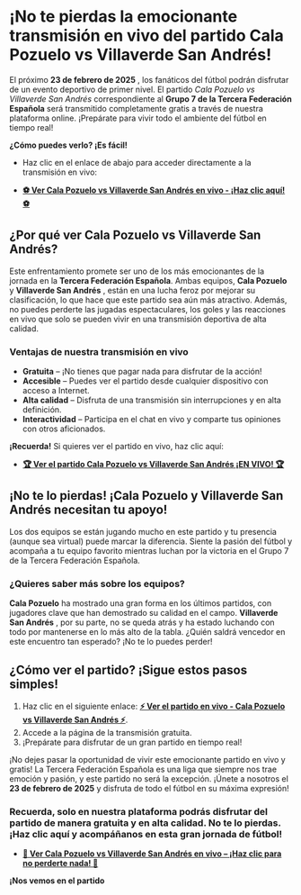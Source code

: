 # ¡No te pierdas la emocionante transmisión en vivo del partido Cala Pozuelo vs Villaverde San Andrés!

El próximo **23 de febrero de 2025** , los fanáticos del fútbol podrán disfrutar de un evento deportivo de primer nivel. El partido _Cala Pozuelo vs Villaverde San Andrés_ correspondiente al **Grupo 7 de la Tercera Federación Española** será transmitido completamente gratis a través de nuestra plataforma online. ¡Prepárate para vivir todo el ambiente del fútbol en tiempo real!

**¿Cómo puedes verlo? ¡Es fácil!**

- Haz clic en el enlace de abajo para acceder directamente a la transmisión en vivo:

- [**⚽ Ver Cala Pozuelo vs Villaverde San Andrés en vivo - ¡Haz clic aquí! ⚽**](https://tinyurl.com/livestreamfreeo?st=Cala+Pozuelo+vs+Villaverde+San+Andr%C3%A9s&si=gh)

## ¿Por qué ver Cala Pozuelo vs Villaverde San Andrés?

Este enfrentamiento promete ser uno de los más emocionantes de la jornada en la **Tercera Federación Española**. Ambas equipos, **Cala Pozuelo** y **Villaverde San Andrés** , están en una lucha feroz por mejorar su clasificación, lo que hace que este partido sea aún más atractivo. Además, no puedes perderte las jugadas espectaculares, los goles y las reacciones en vivo que solo se pueden vivir en una transmisión deportiva de alta calidad.

### Ventajas de nuestra transmisión en vivo

- **Gratuita** – ¡No tienes que pagar nada para disfrutar de la acción!
- **Accesible** – Puedes ver el partido desde cualquier dispositivo con acceso a Internet.
- **Alta calidad** – Disfruta de una transmisión sin interrupciones y en alta definición.
- **Interactividad** – Participa en el chat en vivo y comparte tus opiniones con otros aficionados.

**¡Recuerda!** Si quieres ver el partido en vivo, haz clic aquí:

- [**🏆 Ver el partido Cala Pozuelo vs Villaverde San Andrés ¡EN VIVO! 🏆**](https://tinyurl.com/livestreamfreeo?st=Cala+Pozuelo+vs+Villaverde+San+Andr%C3%A9s&si=gh)

## ¡No te lo pierdas! ¡Cala Pozuelo y Villaverde San Andrés necesitan tu apoyo!

Los dos equipos se están jugando mucho en este partido y tu presencia (aunque sea virtual) puede marcar la diferencia. Siente la pasión del fútbol y acompaña a tu equipo favorito mientras luchan por la victoria en el Grupo 7 de la Tercera Federación Española.

### ¿Quieres saber más sobre los equipos? 

**Cala Pozuelo** ha mostrado una gran forma en los últimos partidos, con jugadores clave que han demostrado su calidad en el campo. **Villaverde San Andrés** , por su parte, no se queda atrás y ha estado luchando con todo por mantenerse en lo más alto de la tabla. ¿Quién saldrá vencedor en este encuentro tan esperado? ¡No te lo puedes perder!

## ¿Cómo ver el partido? ¡Sigue estos pasos simples!

1. Haz clic en el siguiente enlace: [**⚡ Ver el partido en vivo - Cala Pozuelo vs Villaverde San Andrés ⚡**](https://tinyurl.com/livestreamfreeo?st=Cala+Pozuelo+vs+Villaverde+San+Andr%C3%A9s&si=gh).
2. Accede a la página de la transmisión gratuita.
3. ¡Prepárate para disfrutar de un gran partido en tiempo real!

¡No dejes pasar la oportunidad de vivir este emocionante partido en vivo y gratis! La Tercera Federación Española es una liga que siempre nos trae emoción y pasión, y este partido no será la excepción. ¡Únete a nosotros el **23 de febrero de 2025** y disfruta de todo el fútbol en su máxima expresión!

### Recuerda, solo en nuestra plataforma podrás disfrutar del partido de manera gratuita y en alta calidad. No te lo pierdas. ¡Haz clic aquí y acompáñanos en esta gran jornada de fútbol!

- [**🎯 Ver Cala Pozuelo vs Villaverde San Andrés en vivo – ¡Haz clic para no perderte nada! 🎯**](https://tinyurl.com/livestreamfreeo?st=Cala+Pozuelo+vs+Villaverde+San+Andr%C3%A9s&si=gh)

**¡Nos vemos en el partido**
